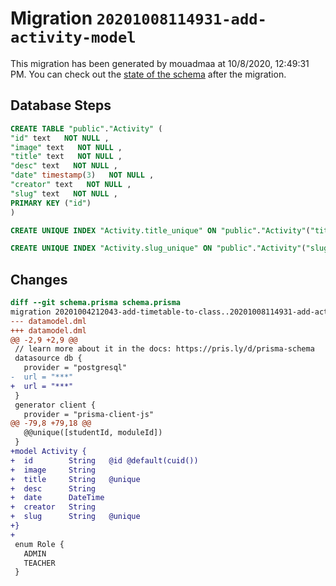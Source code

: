 # Migration `20201008114931-add-activity-model`

This migration has been generated by mouadmaa at 10/8/2020, 12:49:31 PM.
You can check out the [state of the schema](./schema.prisma) after the migration.

## Database Steps

```sql
CREATE TABLE "public"."Activity" (
"id" text   NOT NULL ,
"image" text   NOT NULL ,
"title" text   NOT NULL ,
"desc" text   NOT NULL ,
"date" timestamp(3)   NOT NULL ,
"creator" text   NOT NULL ,
"slug" text   NOT NULL ,
PRIMARY KEY ("id")
)

CREATE UNIQUE INDEX "Activity.title_unique" ON "public"."Activity"("title")

CREATE UNIQUE INDEX "Activity.slug_unique" ON "public"."Activity"("slug")
```

## Changes

```diff
diff --git schema.prisma schema.prisma
migration 20201004212043-add-timetable-to-class..20201008114931-add-activity-model
--- datamodel.dml
+++ datamodel.dml
@@ -2,9 +2,9 @@
 // learn more about it in the docs: https://pris.ly/d/prisma-schema
 datasource db {
   provider = "postgresql"
-  url = "***"
+  url = "***"
 }
 generator client {
   provider = "prisma-client-js"
@@ -79,8 +79,18 @@
   @@unique([studentId, moduleId])
 }
+model Activity {
+  id        String   @id @default(cuid())
+  image     String
+  title     String   @unique
+  desc      String
+  date      DateTime
+  creator   String
+  slug      String   @unique
+}
+
 enum Role {
   ADMIN
   TEACHER
 }
```


